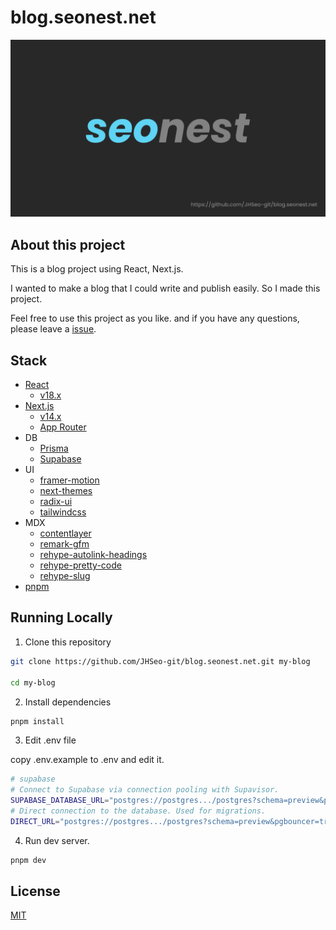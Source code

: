 # blog.seonest.net

![seonest](./src/app/opengraph-image.png)

## About this project

This is a blog project using React, Next.js.

I wanted to make a blog that I could write and publish easily. So I made this project.

Feel free to use this project as you like.
and if you have any questions, please leave a [issue](https://github.com/JHSeo-git/blog.seonest.net/issues/new).

## Stack

- [React](https://beta.reactjs.org/)
  - [v18.x](https://www.npmjs.com/package/react)
- [Next.js](https://beta.nextjs.org/)
  - [v14.x](https://www.npmjs.com/package/next)
  - [App Router](https://beta.nextjs.org/docs/app-directory-roadmap)
- DB
  - [Prisma](https://www.prisma.io/)
  - [Supabase](https://supabase.io/)
- UI
  - [framer-motion](https://www.framer.com/motion/)
  - [next-themes](https://github.com/pacocoursey/next-themes)
  - [radix-ui](https://www.radix-ui.com/)
  - [tailwindcss](https://tailwindcss.com/)
- MDX
  - [contentlayer](https://www.contentlayer.dev/)
  - [remark-gfm](https://github.com/remarkjs/remark-gfm)
  - [rehype-autolink-headings](https://github.com/rehypejs/rehype-autolink-headings)
  - [rehype-pretty-code](https://github.com/atomiks/rehype-pretty-code)
  - [rehype-slug](https://github.com/rehypejs/rehype-slug)
- [pnpm](https://pnpm.io/)

## Running Locally

1. Clone this repository

```bash
git clone https://github.com/JHSeo-git/blog.seonest.net.git my-blog

cd my-blog
```

2. Install dependencies

```bash
pnpm install
```

3. Edit .env file

copy .env.example to .env and edit it.

```bash
# supabase
# Connect to Supabase via connection pooling with Supavisor.
SUPABASE_DATABASE_URL="postgres://postgres.../postgres?schema=preview&pgbouncer=true&connection_limit=1"
# Direct connection to the database. Used for migrations.
DIRECT_URL="postgres://postgres.../postgres?schema=preview&pgbouncer=true&connection_limit=1"
```

4. Run dev server.

```bash
pnpm dev
```

## License

[MIT](./LICENSE)
